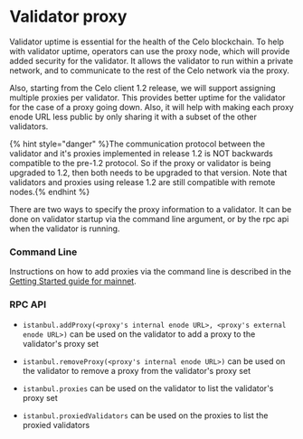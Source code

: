# Validator proxy

Validator uptime is essential for the health of the Celo blockchain. To help with validator uptime, operators can use the proxy node, which will provide added security for the validator. It allows the validator to run within a private network, and to communicate to the rest of the Celo network via the proxy.

Also, starting from the Celo client 1.2 release, we will support assigning multiple proxies per validator. This provides better uptime for the validator for the case of a proxy going down. Also, it will help with making each proxy enode URL less public by only sharing it with a subset of the other validators.

{% hint style="danger" %}The communication protocol between the validator and it's proxies implemented in release 1.2 is NOT backwards compatible to the pre-1.2 protocol. So if the proxy or validator is being upgraded to 1.2, then both needs to be upgraded to that version. Note that validators and proxies using release 1.2 are still compatible with remote nodes.{% endhint %}

There are two ways to specify the proxy information to a validator. It can be done on validator startup via the command line argument, or by the rpc api when the validator is running.

### Command Line

Instructions on how to add proxies via the command line is described in the [Getting Started guide for mainnet](/getting-started/mainnet/running-a-validator-in-mainnet#deploy-a-validator-machine).

### RPC API

- `istanbul.addProxy(<proxy's internal enode URL>, <proxy's external enode URL>)` can be used on the validator to add a proxy to the validator's proxy set
- `istanbul.removeProxy(<proxy's internal enode URL>)` can be used on the validator to remove a proxy from the validator's proxy set
- `istanbul.proxies` can be used on the validator to list the validator's proxy set

- `istanbul.proxiedValidators` can be used on the proxies to list the proxied validators
